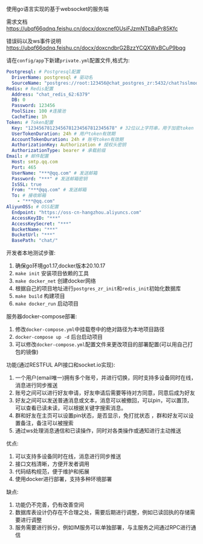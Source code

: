 使用go语言实现的基于websocket的服务端

需求文档 https://ubqf66qdnq.feishu.cn/docx/doxcnef0UsiFJzmNTbBaPr85Kfc

错误码以及ws事件说明 https://ubqf66qdnq.feishu.cn/docx/doxcndbrG2BzzYCQXWxBCuP9bqg

请在`config/app`下新建`private.yml`配置文件,格式为:

```yaml
Postgresql: # Postgresql配置
  DriverName: postgresql # 驱动名
  SourceName: "postgres://root:123456@chat_postgres_zr:5432/chat?sslmode=disable&pool_max_conns=10"
Redis: # Redis配置
  Address: "chat_redis_62:6379"
  DB: 0
  Password: 123456
  PoolSize: 100 #连接池
  CacheTime: 1h
Token: # Token配置
  Key: "12345678123456781234567812345678" # 32位以上字符串，用于加密token
  UserTokenDuration: 24h # 用户token有效期
  AccountTokenDuration: 24h # 账号token有效期
  AuthorizationKey: Authorization # 授权头密钥
  AuthorizationType: bearer # 承载前缀
Email: # 邮件配置
  Host: smtp.qq.com
  Port: 465
  UserName: "***@qq.com" # 发送邮箱
  Password: "***" # 发送邮箱密钥
  IsSSL: true
  From: "***@qq.com" # 发送邮箱
  To: # 接收邮箱
    - "***@qq.com"
AliyunOSS: # OSS配置
  Endpoint: "https://oss-cn-hangzhou.aliyuncs.com"
  AccessKeyID: "***"
  AccessKeySecret: "***"
  BucketName: "***"
  BucketUrl: "***"
  BasePath: "chat/"
```

开发者本地测试步骤:

1. 确保go环境go1.17,docker版本20.10.17
2. `make init` 安装项目依赖的工具
3. `make docker_net` 创建docker网络
4. 根据自己的项目地址进行`postgres_zr_init`和`redis_init`初始化数据库
5. `make build` 构建项目
6. `make docker_run` 启动项目

服务器docker-compose部署:

1. 修改`docker-compose.yml`中挂载卷中的绝对路径为本地项目路径
2. `docker-compose up -d` 后台启动项目
3. 可以修改`docker-compose.yml`配置文件来更改项目的部署配置(可以用自己打包的镜像)

功能(通过RESTFUL API接口和socket.io实现):

1. 一个用户(email唯一)拥有多个账号，并进行切换，同时支持多设备同时在线，消息进行同步推送
2. 账号之间可以进行好友申请，好友申请后需要等待对方同意，同意后成为好友
3. 好友之间可以发送普通消息或文本，消息可以被撤回，可以pin，可以置顶，可以查看已读未读，可以根据关键字搜索消息。
4. 群和好友在主页可以设置pin状态，是否显示，免打扰状态 ，群和好友可以设置备注，备注可以被搜索
5. 通过ws处理消息通信和已读操作，同时对各类操作或通知进行主动推送

优点:

1. 可以支持多设备同时在线，消息进行同步推送
2. 接口文档清晰，方便开发者调用
3. 代码结构规范，便于维护和拓展
4. 使用docker进行部署，支持多种环境部署

缺点:

1. 功能仍不完善，仍有改善空间
2. 数据库表设计仍存在不合理之处，需要后期进行调整，例如已读回执的存储需要进行调整
3. 服务需要进行拆分，例如IM服务可以单独部署，与主服务之间通过RPC进行通信

